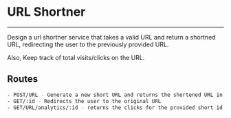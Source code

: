 # URL Shortner

---

Design a url shortner service that takes a valid URL and return a shortned URL, redirecting the user to the previously provided URL.

Also, Keep track of total visits/clicks on the URL.

## Routes

```sh
- POST/URL - Generate a new short URL and returns the shortened URL in the format.
- GET/:id - Redirects the user to the original URL
- GET/URL/analytics/:id - returns the clicks for the provided short id.
```
